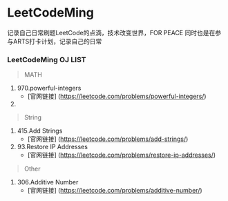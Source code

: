 # LeetCodeMing

记录自己日常刷题LeetCode的点滴，技术改变世界，FOR PEACE 同时也是在参与ARTS打卡计划，记录自己的日常


### LeetCodeMing OJ LIST

> MATH

1. 970.powerful-integers
    - [官网链接] (https://leetcode.com/problems/powerful-integers/)
2.

> String

1. 415.Add Strings
    - [官网链接] (https://leetcode.com/problems/add-strings/)
2. 93.Restore IP Addresses
    - [官网链接] (https://leetcode.com/problems/restore-ip-addresses/)




> Other

1. 306.Additive Number
    - [官网链接] (https://leetcode.com/problems/additive-number/)